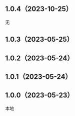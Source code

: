 ## 1.0.4（2023-10-25）
无
## 1.0.3（2023-05-25）
 
## 1.0.2（2023-05-24）
 
## 1.0.1（2023-05-24）
 
## 1.0.0（2023-05-23）
本地
